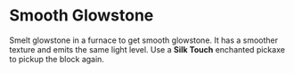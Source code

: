 # Smooth Glowstone

Smelt glowstone in a furnace to get smooth glowstone.  It has a smoother texture and emits the same light level.  Use a **Silk Touch** enchanted pickaxe to pickup the block again.